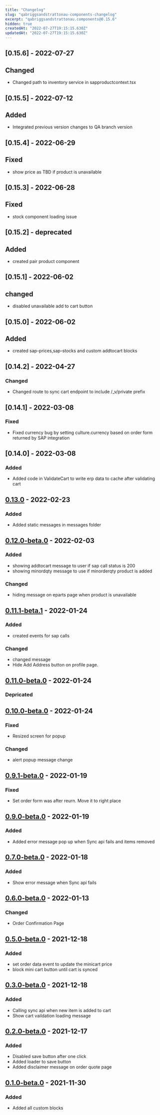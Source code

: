 ```yaml
---
title: "Changelog"
slug: "qabriggsandstrattonau-components-changelog"
excerpt: "qabriggsandstrattonau.components@0.15.6"
hidden: true
createdAt: "2022-07-27T19:15:15.630Z"
updatedAt: "2022-07-27T19:15:15.630Z"
---
```

[site]: https://briggsandstratton.myvtex.com/
## [0.15.6] - 2022-07-27
## Changed
- Changed path to inventory service in sapproductcontext.tsx

## [0.15.5] - 2022-07-12
## Added
- Integrated previous version changes to QA branch version

## [0.15.4] - 2022-06-29
## Fixed
- show price as TBD if product is unavailable

## [0.15.3] - 2022-06-28
## Fixed
- stock component loading issue

## [0.15.2] - deprecated
## Added
- created pair product component

## [0.15.1] - 2022-06-02
## changed
- disabled unavailable add to cart button

## [0.15.0] - 2022-06-02 
## Added
- created sap-prices,sap-stocks and custom addtocart blocks

## [0.14.2] - 2022-04-27
### Changed
- Changed route to sync cart endpoint to include /_v/private prefix

## [0.14.1] - 2022-03-08
### Fixed
- Fixed currency bug by setting culture.currency based on order form returned by SAP integration

## [0.14.0] - 2022-03-08
### Added
- Added code in ValidateCart to write erp data to cache after validating cart

## [0.13.0][site] - 2022-02-23
### Added
- Added static messages in messages folder

## [0.12.0-beta.0][site] - 2022-02-03
### Added
- showing addtocart message to user if sap call status is 200
- showing minordqty message to use if minorderqty product is added
### Changed
- hiding message on eparts page when product is unavailable 


## [0.11.1-beta.1][site] - 2022-01-24
### Added
- created events for sap calls
### Changed
- changed message
 - Hide Add Address button on profile page.

## [0.11.0-beta.0][site] - 2022-01-24
### Depricated
## [0.10.0-beta.0][site] - 2022-01-24
### Fixed
  - Resized screen for popup
### Changed
  - alert popup message change

## [0.9.1-beta.0][site] - 2022-01-19
### Fixed
  - Set order form was after reurn. Move it to right place
## [0.9.0-beta.0][site] - 2022-01-19
### Added
  - Added error message pop up when Sync api fails and items removed
## [0.7.0-beta.0][site] - 2022-01-18
### Added
  - Show error message when Sync api fails
## [0.6.0-beta.0][site] - 2022-01-13
### Changed
  - Order Confirmation Page
## [0.5.0-beta.0][site] - 2021-12-18
### Added
  - set order data event to update the minicart price
  - block mini cart button until cart is synced
## [0.3.0-beta.0][site] - 2021-12-18
### Added
  - Calling sync api when new item is added to cart
  - Show cart vaildation loading message
## [0.2.0-beta.0][site] - 2021-12-17
### Added
  - Disabled save button after one click
  - Added loader to save button
  - Added disclaimer message on order quote page
## [0.1.0-beta.0][site] - 2021-11-30
### Added

- Added all custom blocks
